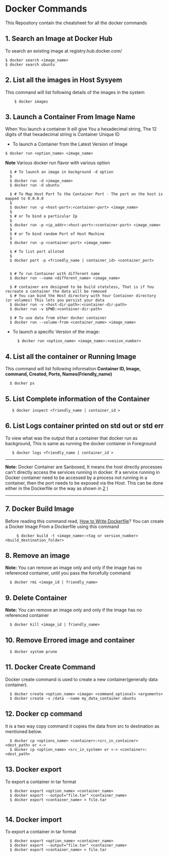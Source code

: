 Docker Commands
================

This Repository contain the cheatsheet for all the docker commands

## 1. Search an Image at Docker Hub
  To search an existing image at registry.hub.docker.com/
  ```
  $ docker search <image_name>
  $ docker search ubuntu
  ```
## 2. List all the images in Host Sysyem
This command will list following details of the images in the system 
  
  ```
      $ docker images
  ```
    
## 3. Launch a Container From Image Name

  When You launch a container It eill give You a hexadecimal string, The 12 digits of that hexadecimal string is Container Unique ID

  + To launch a Container from the Latest Version of Image
  ```
  $ docker run <option_name> <image_name>
  ```
  **Note** Various docker run flavor with various option

  ```
    $ # To launch an image in background -d option
    $
    $ docker run -d <image_name>
    $ docker run -d ubuntu
    
    $ # To Map Host Port To the Container Port - The port on the host is mapped to 0.0.0.0
    $
    $ docker run -p <host-port>:<container-port> <image_name>
    $
    $ # or To bind a particular Ip
    $
    $ docker run -p <ip_addr>:<host-port>:<container-port> <image_name>   
    $
    $ # or To bind random Port of Host Machine
    $
    $ docker run -p <container-port> <image_name>
 
    $ # To list port alloted
    $
    $ docker port -p <frinedly_name | container_id> <container_port>
    
    
    $ # To run Container with different name 
    $ docker run --name <different_name> <image_name>
    
    $ # container are designed to be build stateless, That is if You recreate a container the data will be removed 
    $ # You can bind the Host directory with Your Container directory (or volumes) This lets you persist your data
    $ docker run -v <host-dir-path>:<container-dir-path>
    $ docker run -v $PWD:<container-dir-path>
    
    $ # To use data from other docker container
    $ docker run --volume-from <container_name> <image_name>

  ```
    
+ To launch a specific Version of the image:
  
  ```
    $ docker run <option_name> <image_name>:<vesion_number>
  ```
  
## 4. List all the container or Running Image

This command will list following information **Container ID, Image, command, Created, Ports,  Names(Friendly_name)**

  ```
    $ docker ps
  ```

## 5. List Complete information of the Container
 
   ```
      $ docker inspect <friendly_name | container_id >
   ```
   
  
## 6. List Logs container printed on std out or std err

To view what was the output that a container that docker run as background, This is same as running the docker container in Foreground

   ```
      $ docker logs <friendly_name | container_id >
   ```
  ---
   
  **Note:** Docker Container are Sanboxed, It means the host directly processes can't directly access the services running in docker. If a service running in Docker container need to be accessed by a process not running in a container, then the port needs to be exposed via the Host. This can be done either in the Dockerfile or the way as shown in [2](#2-launch-a-container-from-image-name)
)

---
 ## 7. Docker Build Image
 
 Before reading this command read, [How to Write Dockerfile](https://github.com/this-is-r-gaurav/dockerCommands/tree/master/How%20to%20Write%20a%20Dockerfile)? You can create a Docker Image From a Dockerfile using this command 
 ```
      $ docker build -t <image_name>:<tag or version_number> <build_destination_folder>
```

 ## 8. Remove an image
 **Note:** You can remove an image only and only if the image has no referenced container, until you pass the forcefully command
 
  ```
    $ docker rmi <image_id | friendly_name>
  ```
 ## 9. Delete Container
 **Note:** You can remove an image only and only if the image has no referenced container
 
  ```
    $ docker kill <image_id | friendly_name>
  ```
## 10. Remove Errored image and container

  ```
    $ docker system prune
  ```

## 11. Docker Create Command
 
 Docker create command is used to create a new container(generally data container).  

  ```
    $ docker create <option_name> <image> <command_optional> <arguments>
    $ docker create -v /data --name my_data_container ubuntu
  ```
  
## 12. Docker cp command

It is a two way copy command it copies the data from src to destination as mentioned below.

  ```
    $ docker cp <options_name> <container>:<src_in_container> <dest_path> or <->
    $ docker cp <option_name> <src_in_system> or <-> <container>:<dest_path>
  ```
  
## 13. Docker export 
To export a container in tar format

  ```
    $ docker export <option_name> <container_name>
    $ docker export --output="file.tar" <container_name>
    $ docker export <container_name> > file.tar
    
  ```
  
  ## 14. Docker import
To export a container in tar format

  ```
    $ docker export <option_name> <container_name>
    $ docker export --output="file.tar" <container_name>
    $ docker export <container_name> > file.tar
    
  ```

